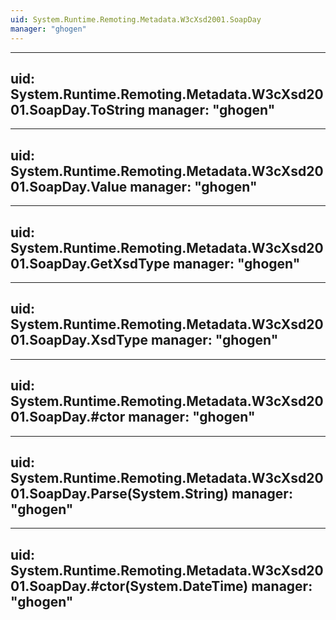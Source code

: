 ```yaml
---
uid: System.Runtime.Remoting.Metadata.W3cXsd2001.SoapDay
manager: "ghogen"
---
```


---
uid: System.Runtime.Remoting.Metadata.W3cXsd2001.SoapDay.ToString
manager: "ghogen"
---

---
uid: System.Runtime.Remoting.Metadata.W3cXsd2001.SoapDay.Value
manager: "ghogen"
---

---
uid: System.Runtime.Remoting.Metadata.W3cXsd2001.SoapDay.GetXsdType
manager: "ghogen"
---

---
uid: System.Runtime.Remoting.Metadata.W3cXsd2001.SoapDay.XsdType
manager: "ghogen"
---

---
uid: System.Runtime.Remoting.Metadata.W3cXsd2001.SoapDay.#ctor
manager: "ghogen"
---

---
uid: System.Runtime.Remoting.Metadata.W3cXsd2001.SoapDay.Parse(System.String)
manager: "ghogen"
---

---
uid: System.Runtime.Remoting.Metadata.W3cXsd2001.SoapDay.#ctor(System.DateTime)
manager: "ghogen"
---
